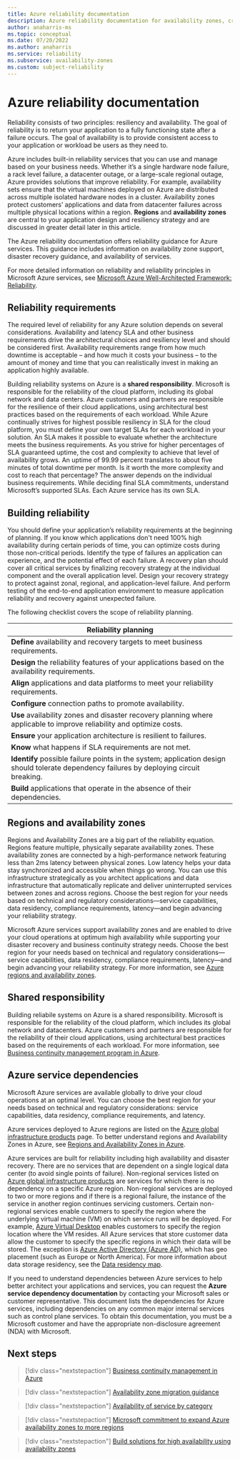 ```yaml
---
title: Azure reliability documentation
description: Azure reliability documentation for availability zones, cross-regional disaster recovery, availability of services for sovereign clouds, regions, and category.
author: anaharris-ms
ms.topic: conceptual
ms.date: 07/20/2022
ms.author: anaharris
ms.service: reliability
ms.subservice: availability-zones
ms.custom: subject-reliability
---
```


# Azure reliability documentation

Reliability consists of two principles: resiliency and availability. The goal of reliability is to return your application to a fully functioning state after a failure occurs. The goal of availability is to provide consistent access to your application or workload be users as they need to.

Azure includes built-in reliability services that you can use and manage based on your business needs. Whether it’s a single hardware node failure, a rack level failure, a datacenter outage, or a large-scale regional outage, Azure provides solutions that improve reliability. For example, availability sets ensure that the virtual machines deployed on Azure are distributed across multiple isolated hardware nodes in a cluster. Availability zones protect customers’ applications and data from datacenter failures across multiple physical locations within a region. **Regions** and **availability zones** are central to your application design and resiliency strategy and are discussed in greater detail later in this article.

The Azure reliability documentation offers reliability guidance for Azure services. This guidance includes information on availability zone support, disaster recovery guidance, and availability of services.

For more detailed information on reliability and reliability principles in Microsoft Azure services, see [Microsoft Azure Well-Architected Framework: Reliability](/azure/architecture/framework/#reliability).


## Reliability requirements

The required level of reliability for any Azure solution depends on several considerations. Availability and latency SLA and other business requirements drive the architectural choices and resiliency level and should be considered first. Availability requirements range from how much downtime is acceptable – and how much it costs your business – to the amount of money and time that you can realistically invest in making an application highly available.  

Building reliability systems on Azure is a **shared responsibility**. Microsoft is responsible for the reliability of the cloud platform, including its global network and data centers. Azure customers and partners are responsible for the resilience of their cloud applications, using architectural best practices based on the requirements of each workload. While Azure continually strives for highest possible resiliency in SLA for the cloud platform, you must define your own target SLAs for each workload in your solution. An SLA makes it possible to evaluate whether the architecture meets the business requirements. As you strive for higher percentages of SLA guaranteed uptime, the cost and complexity to achieve that level of availability grows. An uptime of 99.99 percent translates to about five minutes of total downtime per month. Is it worth the more complexity and cost to reach that percentage? The answer depends on the individual business requirements. While deciding final SLA commitments, understand Microsoft’s supported SLAs. Each Azure service has its own SLA. 

## Building reliability

You should define your application’s reliability requirements at the beginning of planning. If you know which applications don't need 100% high availability during certain periods of time, you can optimize costs during those non-critical periods. Identify the type of failures an application can experience, and the potential effect of each failure. A recovery plan should cover all critical services by finalizing recovery strategy at the individual component and the overall application level. Design your recovery strategy to protect against zonal, regional, and application-level failure. And perform testing of the end-to-end application environment to measure application reliability and recovery against unexpected failure.  

The following checklist covers the scope of reliability planning. 

| **Reliability planning** |
| --- | 
| **Define** availability and recovery targets to meet business requirements. | 
| **Design** the reliability features of your applications based on the availability requirements. |
| **Align** applications and data platforms to meet your reliability requirements. | 
| **Configure** connection paths to promote availability. | 
| **Use** availability zones and disaster recovery planning where applicable to improve reliability and optimize costs. |
| **Ensure** your application architecture is resilient to failures. | 
| **Know** what happens if SLA requirements are not met. |
| **Identify** possible failure points in the system; application design should tolerate dependency failures by deploying circuit breaking. | 
| **Build** applications that operate in the absence of their dependencies. | 

## Regions and availability zones

Regions and Availability Zones are a big part of the reliability equation. Regions feature multiple, physically separate availability zones. These availability zones are connected by a high-performance network featuring less than 2ms latency between physical zones. Low latency helps your data stay synchronized and accessible when things go wrong. You can use this infrastructure strategically as you architect applications and data infrastructure that automatically replicate and deliver uninterrupted services between zones and across regions. Choose the best region for your needs based on technical and regulatory considerations—service capabilities, data residency, compliance requirements, latency—and begin advancing your reliability strategy.

Microsoft Azure services support availability zones and are enabled to drive your cloud operations at optimum high availability while supporting your disaster recovery and business continuity strategy needs. Choose the best region for your needs based on technical and regulatory considerations—service capabilities, data residency, compliance requirements, latency—and begin advancing your reliability strategy. For more information, see [Azure regions and availability zones](availability-zones-overview.md).

## Shared responsibility

Building reliabile systems on Azure is a shared responsibility. Microsoft is responsible for the reliability of the cloud platform, which includes its global network and datacenters. Azure customers and partners are responsible for the reliability of their cloud applications, using architectural best practices based on the requirements of each workload. For more information, see [Business continuity management program in Azure](business-continuity-management-program.md).

## Azure service dependencies

Microsoft Azure services are available globally to drive your cloud operations at an optimal level. You can choose the best region for your needs based on technical and regulatory considerations: service capabilities, data residency, compliance requirements, and latency.

Azure services deployed to Azure regions are listed on the [Azure global infrastructure products](https://azure.microsoft.com/global-infrastructure/services/?products=all) page. To better understand regions and Availability Zones in Azure, see [Regions and Availability Zones in Azure](availability-zones-overview.md).

Azure services are built for reliability including high availability and disaster recovery. There are no services that are dependent on a single logical data center (to avoid single points of failure). Non-regional services listed on [Azure global infrastructure products](https://azure.microsoft.com/global-infrastructure/services/?products=all) are services for which there is no dependency on a specific Azure region. Non-regional services are deployed to two or more regions and if there is a regional failure, the instance of the service in another region continues servicing customers. Certain non-regional services enable customers to specify the region where the underlying virtual machine (VM) on which service runs will be deployed. For example, [Azure Virtual Desktop](https://azure.microsoft.com/services/virtual-desktop/) enables customers to specify the region location where the VM resides. All Azure services that store customer data allow the customer to specify the specific regions in which their data will be stored. The exception is [Azure Active Directory (Azure AD)](https://azure.microsoft.com/services/active-directory/), which has geo placement (such as Europe or North America). For more information about data storage residency, see the [Data residency map](https://azure.microsoft.com/global-infrastructure/data-residency/).

If you need to understand dependencies between Azure services to help better architect your applications and services, you can request the **Azure service dependency documentation** by contacting your Microsoft sales or customer representative. This document lists the dependencies for Azure services, including dependencies on any common major internal services such as control plane services. To obtain this documentation, you must be a Microsoft customer and have the appropriate non-disclosure agreement (NDA) with Microsoft.



## Next steps

> [!div class="nextstepaction"]
> [Business continuity management in Azure](business-continuity-management-program.md)

> [!div class="nextstepaction"]
> [Availability zone migration guidance](availability-zones-migration-overview.md)

> [!div class="nextstepaction"]
> [Availability of service by category](availability-service-by-category.md)

> [!div class="nextstepaction"]
> [Microsoft commitment to expand Azure availability zones to more regions](https://azure.microsoft.com/blog/our-commitment-to-expand-azure-availability-zones-to-more-regions/)

> [!div class="nextstepaction"]
> [Build solutions for high availability using availability zones](/azure/architecture/high-availability/building-solutions-for-high-availability)